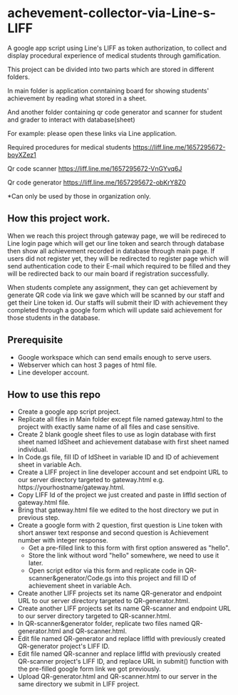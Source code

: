 # achevement-collector-via-Line-s-LIFF
A google app script using Line's LIFF as token authorization, to collect and display procedural experience of medical students through gamification.

This project can be divided into two parts which are stored in different folders.

In main folder is application conntaining board for showing students' achievement by reading what stored in a sheet. 

And another folder containing qr code generator and scanner for student and grader to interact with database(sheet)

For example: please open these links via Line application.

Required procedures for medical students
https://liff.line.me/1657295672-boyXZez1

Qr code scanner
https://liff.line.me/1657295672-VnGYvq6J

Qr code generator
https://liff.line.me/1657295672-obKrY8Z0

*Can only be used by those in organization only.
## How this project work.
When we reach this project through gateway page, we will be redireced to Line login page which will get our line token and search through database then show all achievement recorded in database through main page. If users did not register yet, they will be redirected to register page which will send authentication code to their E-mail which required to be filled and they will be redirected back to our main board if registration successfully.

When students complete any assignment, they can get achievement by generate QR code via link we gave which will be scanned by our staff and get their Line token id. Our staffs will submit their ID with achievement they completed through a google form which will update said achievement for those students in the database.
## Prerequisite
- Google workspace which can send emails enough to serve users.
- Webserver which can host 3 pages of html file.
- Line developer account.

## How to use this repo
- Create a google app script project.
- Replicate all files in Main folder except file named gateway.html to the project with exactly same name of all files and case sensitive.
- Create 2 blank google sheet files to use as login database with first sheet named IdSheet and achievement database with first sheet named individual.
- In Code.gs file, fill ID of IdSheet in variable ID and ID of achievement sheet in variable Ach.
- Create a LIFF project in line developer account and set endpoint URL to our server directory targeted to gateway.html e.g. https://yourhostname/gateway.html.
- Copy LIFF Id of the project we just created and paste in liffId section of gateway.html file.
- Bring that gateway.html file we edited to the host directory we put in previous step.
- Create a google form with 2 question, first question is Line token with short answer text response and second question is Achievement number with integer response.
  - Get a pre-filled link to this form with first option answered as "hello".
  - Store the link without word "hello" somewhere, we need to use it later.
  - Open script editor via this form and replicate code in QR-scanner&generator/Code.gs into this project and fill ID of achievement sheet in variable Ach.
- Create another LIFF projects set its name QR-generator and endpoint URL to our server directory targeted to QR-generator.html.
- Create another LIFF projects set its name QR-scanner and endpoint URL to our server directory targeted to QR-scanner.html.
- In QR-scanner&generator folder, replicate two files named QR-generator.html and QR-scanner.html.
- Edit file named QR-generator and replace liffId with previously created QR-generator project's LIFF ID.
- Edit file named QR-scanner and replace liffId with previously created QR-scanner project's LIFF ID, and replace URL in submit() function with the pre-filled google form link we got previously.
- Upload QR-generator.html and QR-scanner.html to our server in the same directory we submit in LIFF project.
